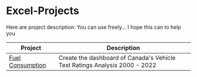 # Excel-Projects

Here are project description:
You can use freely...
I hope this can to help you

| Project | Description |
|----|----|
| [Fuel Consumption](https://github.com/fuadraharjo/Excel-Projects/tree/21181f5ed16d8fc3775450e138992b04337d971c/fuel-consumption) | Create the dashboard of Canada's Vehicle Test Ratings Analysis 2000 - 2022 |

